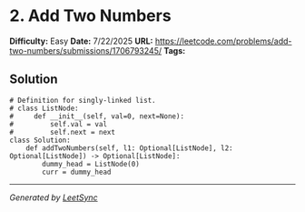 # 2. Add Two Numbers

**Difficulty:** Easy
**Date:** 7/22/2025
**URL:** https://leetcode.com/problems/add-two-numbers/submissions/1706793245/
**Tags:** 

## Solution

```unknown
# Definition for singly-linked list.
# class ListNode:
#     def __init__(self, val=0, next=None):
#         self.val = val
#         self.next = next
class Solution:
    def addTwoNumbers(self, l1: Optional[ListNode], l2: Optional[ListNode]) -> Optional[ListNode]:
        dummy_head = ListNode(0)
        curr = dummy_head

```

---
*Generated by [LeetSync](https://github.com/your-repo/leetsync)*
